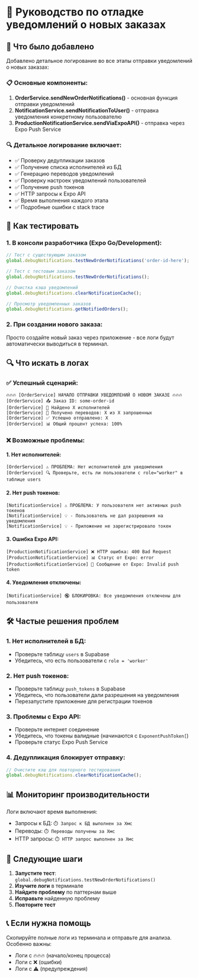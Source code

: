# 🔔 Руководство по отладке уведомлений о новых заказах

## 🚀 Что было добавлено

Добавлено детальное логирование во все этапы отправки уведомлений о новых заказах:

### 📋 Основные компоненты:
1. **OrderService.sendNewOrderNotifications()** - основная функция отправки уведомлений
2. **NotificationService.sendNotificationToUser()** - отправка уведомления конкретному пользователю  
3. **ProductionNotificationService.sendViaExpoAPI()** - отправка через Expo Push Service

### 🔍 Детальное логирование включает:
- ✅ Проверку дедупликации заказов
- ✅ Получение списка исполнителей из БД
- ✅ Генерацию переводов уведомлений
- ✅ Проверку настроек уведомлений пользователей
- ✅ Получение push токенов
- ✅ HTTP запросы к Expo API
- ✅ Время выполнения каждого этапа
- ✅ Подробные ошибки с stack trace

## 🧪 Как тестировать

### 1. В консоли разработчика (Expo Go/Development):
```javascript
// Тест с существующим заказом
global.debugNotifications.testNewOrderNotifications('order-id-here');

// Тест с тестовым заказом
global.debugNotifications.testNewOrderNotifications();

// Очистка кэша уведомлений
global.debugNotifications.clearNotificationCache();

// Просмотр уведомленных заказов
global.debugNotifications.getNotifiedOrders();
```

### 2. При создании нового заказа:
Просто создайте новый заказ через приложение - все логи будут автоматически выводиться в терминал.

## 🔍 Что искать в логах

### ✅ Успешный сценарий:
```
🔥🔥🔥 [OrderService] НАЧАЛО ОТПРАВКИ УВЕДОМЛЕНИЙ О НОВОМ ЗАКАЗЕ 🔥🔥🔥
[OrderService] 📤 Заказ ID: some-order-id
[OrderService] 👥 Найдено X исполнителей
[OrderService] 📝 Получено переводов: X из X запрошенных
[OrderService] ✅ Успешно отправлено: X
[OrderService] 📊 Общий процент успеха: 100%
```

### ❌ Возможные проблемы:

#### 1. Нет исполнителей:
```
[OrderService] ⚠️ ПРОБЛЕМА: Нет исполнителей для уведомления
[OrderService] 🔍 Проверьте, есть ли пользователи с role="worker" в таблице users
```

#### 2. Нет push токенов:
```
[NotificationService] ⚠️ ПРОБЛЕМА: У пользователя нет активных push токенов
[NotificationService] 💡 - Пользователь не дал разрешения на уведомления
[NotificationService] 💡 - Приложение не зарегистрировало токен
```

#### 3. Ошибка Expo API:
```
[ProductionNotificationService] ❌ HTTP ошибка: 400 Bad Request
[ProductionNotificationService] 📊 Статус от Expo: error
[ProductionNotificationService] 💬 Сообщение от Expo: Invalid push token
```

#### 4. Уведомления отключены:
```
[NotificationService] 🔇 БЛОКИРОВКА: Все уведомления отключены для пользователя
```

## 🛠️ Частые решения проблем

### 1. Нет исполнителей в БД:
- Проверьте таблицу `users` в Supabase
- Убедитесь, что есть пользователи с `role = 'worker'`

### 2. Нет push токенов:
- Проверьте таблицу `push_tokens` в Supabase
- Убедитесь, что пользователи дали разрешения на уведомления
- Перезапустите приложение для регистрации токенов

### 3. Проблемы с Expo API:
- Проверьте интернет соединение
- Убедитесь, что токены валидные (начинаются с `ExponentPushToken[`)
- Проверьте статус Expo Push Service

### 4. Дедупликация блокирует отправку:
```javascript
// Очистите кэш для повторного тестирования
global.debugNotifications.clearNotificationCache();
```

## 📊 Мониторинг производительности

Логи включают время выполнения:
- Запросы к БД: `⏱️ Запрос к БД выполнен за Xмс`
- Переводы: `⏱️ Переводы получены за Xмс`
- HTTP запросы: `⏱️ HTTP запрос выполнен за Xмс`

## 🔄 Следующие шаги

1. **Запустите тест**: `global.debugNotifications.testNewOrderNotifications()`
2. **Изучите логи** в терминале
3. **Найдите проблему** по паттернам выше
4. **Исправьте** найденную проблему
5. **Повторите тест**

## 📞 Если нужна помощь

Скопируйте полные логи из терминала и отправьте для анализа. Особенно важны:
- Логи с 🔥🔥🔥 (начало/конец процесса)
- Логи с ❌ (ошибки)
- Логи с ⚠️ (предупреждения)
